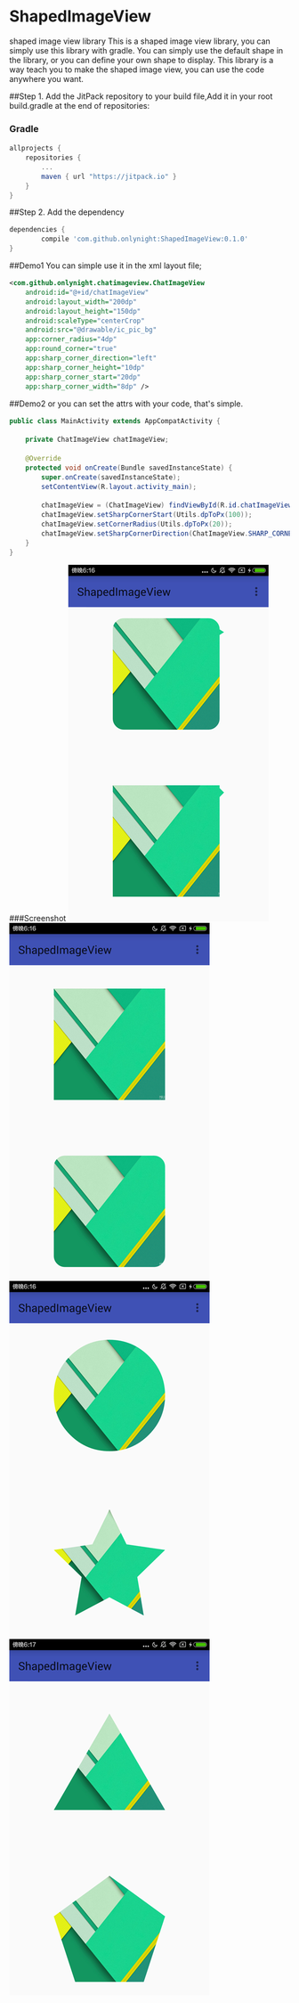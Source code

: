 # ShapedImageView
shaped image view library
This is a shaped image view library, you can simply use this library with gradle.
You can simply use the default shape in the library, or you can define your own shape to display.
This library is a way teach you to make the shaped image view, you can use the code anywhere you want.

##Step 1. 
Add the JitPack repository to your build file,Add it in your root build.gradle at the end of repositories:

### Gradle

```groovy
allprojects {
    repositories {
        ...
        maven { url "https://jitpack.io" }
    }
}
```

	
##Step 2. 
Add the dependency

```groovy
dependencies {
        compile 'com.github.onlynight:ShapedImageView:0.1.0'
}
```

##Demo1
You can simple use it in the xml layout file;
```xml
<com.github.onlynight.chatimageview.ChatImageView
    android:id="@+id/chatImageView"
    android:layout_width="200dp"
    android:layout_height="150dp"
    android:scaleType="centerCrop"
    android:src="@drawable/ic_pic_bg"
    app:corner_radius="4dp"
    app:round_corner="true"
    app:sharp_corner_direction="left"
    app:sharp_corner_height="10dp"
    app:sharp_corner_start="20dp"
    app:sharp_corner_width="8dp" />
```

##Demo2
or you can set the attrs with your code, that's simple.
```java
public class MainActivity extends AppCompatActivity {

    private ChatImageView chatImageView;

    @Override
    protected void onCreate(Bundle savedInstanceState) {
        super.onCreate(savedInstanceState);
        setContentView(R.layout.activity_main);

        chatImageView = (ChatImageView) findViewById(R.id.chatImageView);
        chatImageView.setSharpCornerStart(Utils.dpToPx(100));
        chatImageView.setCornerRadius(Utils.dpToPx(20));
        chatImageView.setSharpCornerDirection(ChatImageView.SHARP_CORNER_DIRECTION_RIGHT);
    }
}
```

###Screenshot
![shaped_image_view](https://github.com/onlynight/ShapedImageView/blob/master/screenshot/Screenshot_2015-12-11-18-16-46.png)
![shaped_image_view](https://github.com/onlynight/ShapedImageView/blob/master/screenshot/Screenshot_2015-12-11-18-16-56.png)
![shaped_image_view](https://github.com/onlynight/ShapedImageView/blob/master/screenshot/Screenshot_2015-12-11-18-17-00.png)
![shaped_image_view](https://github.com/onlynight/ShapedImageView/blob/master/screenshot/Screenshot_2015-12-11-18-17-03.png)